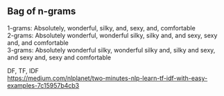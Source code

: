 
Bag of n-grams
--------
1-grams: Absolutely, wonderful, silky, and, sexy, and, comfortable  
2-grams: Absolutely wonderful, wonderful silky, silky and, and sexy, sexy and, and comfortable  
3-grams: Absolutely wonderful silky, wonderful silky and, silky and sexy, and sexy and, sexy and comfortable


DF, TF, IDF  
https://medium.com/nlplanet/two-minutes-nlp-learn-tf-idf-with-easy-examples-7c15957b4cb3
